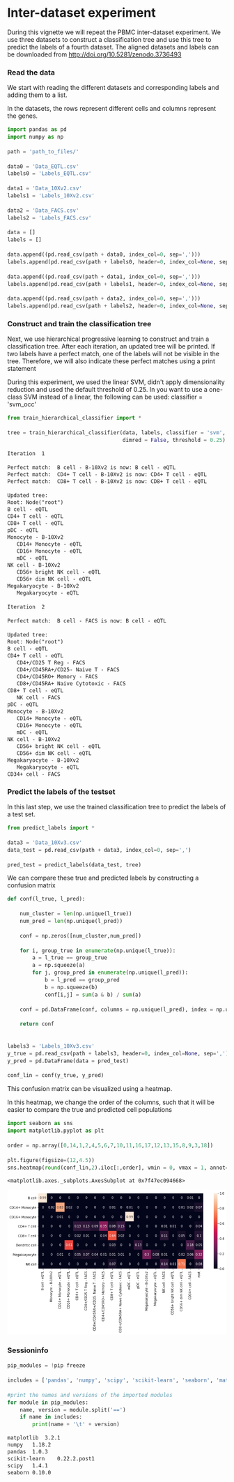 # Inter-dataset experiment

During this vignette we will repeat the PBMC inter-dataset experiment. We use three datasets to construct a classification tree and use this tree to predict the labels of a fourth dataset. The aligned datasets and labels can be downloaded from http://doi.org/10.5281/zenodo.3736493

### Read the data

We start with reading the different datasets and corresponding labels and adding them to a list.

In the datasets, the rows represent different cells and columns represent the genes.


```python
import pandas as pd
import numpy as np

path = 'path_to_files/'

data0 = 'Data_EQTL.csv'
labels0 = 'Labels_EQTL.csv'

data1 = 'Data_10Xv2.csv'
labels1 = 'Labels_10Xv2.csv'

data2 = 'Data_FACS.csv'
labels2 = 'Labels_FACS.csv'

data = []
labels = []

data.append((pd.read_csv(path + data0, index_col=0, sep=',')))
labels.append(pd.read_csv(path + labels0, header=0, index_col=None, sep=','))

data.append((pd.read_csv(path + data1, index_col=0, sep=',')))
labels.append(pd.read_csv(path + labels1, header=0, index_col=None, sep=','))

data.append((pd.read_csv(path + data2, index_col=0, sep=',')))
labels.append(pd.read_csv(path + labels2, header=0, index_col=None, sep=','))
```

### Construct and train the classification tree

Next, we use hierarchical progressive learning to construct and train a classification tree. After each iteration, an updated tree will be printed. If two labels have a perfect match, one of the labels will not be visible in the tree. Therefore, we will also indicate these perfect matches using a print statement

During this experiment, we used the linear SVM, didn't apply dimensionality reduction and used the default threshold of 0.25. In you want to use a one-class SVM instead of a linear, the following can be used: classifier = 'svm_occ'


```python
from train_hierarchical_classifier import *

tree = train_hierarchical_classifier(data, labels, classifier = 'svm', 
                                     dimred = False, threshold = 0.25)
```

    Iteration  1 
    
    Perfect match:  B cell - B-10Xv2 is now: B cell - eQTL
    Perfect match:  CD4+ T cell - B-10Xv2 is now: CD4+ T cell - eQTL
    Perfect match:  CD8+ T cell - B-10Xv2 is now: CD8+ T cell - eQTL
    
    Updated tree:
    Root: Node("root")
    B cell - eQTL
    CD4+ T cell - eQTL
    CD8+ T cell - eQTL
    pDC - eQTL
    Monocyte - B-10Xv2
       CD14+ Monocyte - eQTL
       CD16+ Monocyte - eQTL
       mDC - eQTL
    NK cell - B-10Xv2
       CD56+ bright NK cell - eQTL
       CD56+ dim NK cell - eQTL
    Megakaryocyte - B-10Xv2
       Megakaryocyte - eQTL    
    
    Iteration  2 
    
    Perfect match:  B cell - FACS is now: B cell - eQTL
    
    Updated tree:
    Root: Node("root")
    B cell - eQTL
    CD4+ T cell - eQTL
       CD4+/CD25 T Reg - FACS
       CD4+/CD45RA+/CD25- Naive T - FACS
       CD4+/CD45RO+ Memory - FACS
       CD8+/CD45RA+ Naive Cytotoxic - FACS
    CD8+ T cell - eQTL
       NK cell - FACS
    pDC - eQTL
    Monocyte - B-10Xv2
       CD14+ Monocyte - eQTL
       CD16+ Monocyte - eQTL
       mDC - eQTL
    NK cell - B-10Xv2
       CD56+ bright NK cell - eQTL
       CD56+ dim NK cell - eQTL
    Megakaryocyte - B-10Xv2
       Megakaryocyte - eQTL
    CD34+ cell - FACS
    
    


### Predict the labels of the testset

In this last step, we use the trained classification tree to predict the labels of a test set.


```python
from predict_labels import *

data3 = 'Data_10Xv3.csv'
data_test = pd.read_csv(path + data3, index_col=0, sep=',')

pred_test = predict_labels(data_test, tree)
```

We can compare these true and predicted labels by constructing a confusion matrix


```python
def conf(l_true, l_pred):
    
    num_cluster = len(np.unique(l_true))
    num_pred = len(np.unique(l_pred))

    conf = np.zeros([num_cluster,num_pred])

    for i, group_true in enumerate(np.unique(l_true)):
        a = l_true == group_true
        a = np.squeeze(a)
        for j, group_pred in enumerate(np.unique(l_pred)):
            b = l_pred == group_pred
            b = np.squeeze(b)
            conf[i,j] = sum(a & b) / sum(a)

    conf = pd.DataFrame(conf, columns = np.unique(l_pred), index = np.unique(l_true))
    
    return conf


labels3 = 'Labels_10Xv3.csv'
y_true = pd.read_csv(path + labels3, header=0, index_col=None, sep=',')
y_pred = pd.DataFrame(data = pred_test)

conf_lin = conf(y_true, y_pred)

```

This confusion matrix can be visualized using a heatmap.

In this heatmap, we change the order of the columns, such that it will be easier to compare the true and predicted cell populations


```python
import seaborn as sns
import matplotlib.pyplot as plt

order = np.array([0,14,1,2,4,5,6,7,10,11,16,17,12,13,15,8,9,3,18])

plt.figure(figsize=(12,4.5))
sns.heatmap(round(conf_lin,2).iloc[:,order], vmin = 0, vmax = 1, annot=True)

```




    <matplotlib.axes._subplots.AxesSubplot at 0x7f47ec094668>




![png](confusion_linear.png)


### Sessioninfo


```python
pip_modules = !pip freeze

includes = ['pandas', 'numpy', 'scipy', 'scikit-learn', 'seaborn', 'matplotlib']

#print the names and versions of the imported modules
for module in pip_modules:
    name, version = module.split('==')
    if name in includes: 
        print(name + '\t' + version)
```

    matplotlib	3.2.1
    numpy	1.18.2
    pandas	1.0.3
    scikit-learn	0.22.2.post1
    scipy	1.4.1
    seaborn	0.10.0



```python

```
